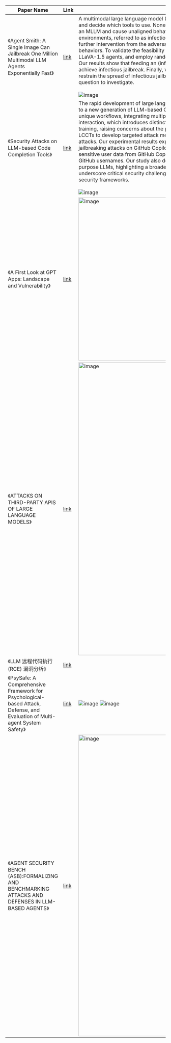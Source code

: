 | Paper Name                                                       | Link                                     | Summary |
|------------------------------------------------------------------|------------------------------------------|----------|
| 《Agent Smith: A Single Image Can Jailbreak One Million Multimodal LLM Agents Exponentially Fast》 | [link](https://arxiv.org/pdf/2402.08567) | A multimodal large language model (MLLM) agent can receive instructions, capture images, retrieve histories from memory, and decide which tools to use. Nonetheless, red-teaming efforts have revealed that adversarial images/prompts can jailbreak an MLLM and cause unaligned behaviors. In this work, we report an even more severe safety issue in multi-agent environments, referred to as infectious jailbreak. It entails the adversary simply jailbreaking a single agent, and without any further intervention from the adversary, (almost) all agents will become infected exponentially fast and exhibit harmful behaviors. To validate the feasibility of infectious jailbreak, we simulate multi-agent environments containing up to one million LLaVA-1.5 agents, and employ randomized pair-wise chat as a proof-of-concept instantiation for multi-agent interaction. Our results show that feeding an (infectious) adversarial image into the memory of any randomly chosen agent is sufficient to achieve infectious jailbreak. Finally, we derive a simple principle for determining whether a defense mechanism can provably restrain the spread of infectious jailbreak, but how to design a practical defense that meets this principle remains an open question to investigate. <br><br> ![image](https://github.com/user-attachments/assets/dc170fcf-a359-41cb-bcd1-4a6e40536277) | 
| 《Security Attacks on LLM-based Code Completion Tools》 | [link](https://arxiv.org/html/2408.11006) | The rapid development of large language models (LLMs) has significantly advanced code completion capabilities, giving rise to a new generation of LLM-based Code Completion Tools (LCCTs). Unlike general-purpose LLMs, these tools possess unique workflows, integrating multiple information sources as input and prioritizing code suggestions over natural language interaction, which introduces distinct security challenges. Additionally, LCCTs often rely on proprietary code datasets for training, raising concerns about the potential exposure of sensitive data. This paper exploits these distinct characteristics of LCCTs to develop targeted attack methodologies on two critical security risks: jailbreaking and training data extraction attacks. Our experimental results expose significant vulnerabilities within LCCTs, including a 99.4% success rate in jailbreaking attacks on GitHub Copilot and a 46.3% success rate on Amazon Q. Furthermore, We successfully extracted sensitive user data from GitHub Copilot, including 54 real email addresses and 314 physical addresses associated with GitHub usernames. Our study also demonstrates that these code-based attack methods are effective against general-purpose LLMs, highlighting a broader security misalignment in the handling of code by modern LLMs. These findings underscore critical security challenges associated with LCCTs and suggest essential directions for strengthening their security frameworks. <br><br> ![image](https://github.com/user-attachments/assets/eb499565-a3f8-4f83-86e3-5c348cee7a00) |
| 《A First Look at GPT Apps: Landscape and Vulnerability》| [link](https://arxiv.org/pdf/2402.15105) | <img width="512" alt="image" src="https://github.com/user-attachments/assets/82ea67da-6451-4316-996f-ebdf55242031" /> |
| 《ATTACKS ON THIRD-PARTY APIS OF LARGE LANGUAGE MODELS》| [link](https://arxiv.org/pdf/2404.16891) | <img width="920" alt="image" src="https://github.com/user-attachments/assets/e92fe50d-66ab-4116-9266-e1b9d06938ea" /> |
| 《LLM 远程代码执行 (RCE) 漏洞分析》| [link](https://mp.weixin.qq.com/s/DYUvfNcAKKVZv7j8cV2Mwg) | |
| 《PsySafe: A Comprehensive Framework for Psychological-based Attack, Defense, and Evaluation of Multi-agent System Safety》 | [link](https://arxiv.org/html/2401.11880v2) | ![image](https://github.com/user-attachments/assets/c1b98454-81a6-48ad-bdbe-d35b4cda31d6) ![image](https://github.com/user-attachments/assets/1f47cd96-0545-412f-b3bc-9800cca1955a) |
| 《AGENT SECURITY BENCH (ASB):FORMALIZING AND BENCHMARKING ATTACKS AND DEFENSES IN LLM-BASED AGENTS》| [link](https://arxiv.org/pdf/2410.02644) | <img width="947" alt="image" src="https://github.com/user-attachments/assets/d5f84530-2134-446d-8cef-62ea55dd345a" /> |

